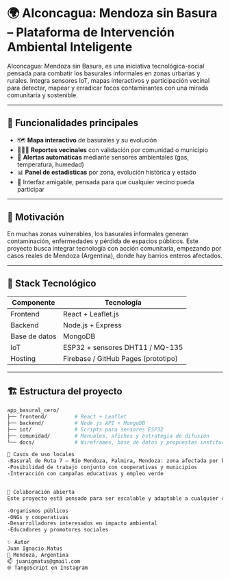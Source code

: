 # 🌍 AIconcagua: Mendoza sin Basura – Plataforma de Intervención Ambiental Inteligente

AIconcagua: Mendoza sin Basura, es una iniciativa tecnológica-social pensada para combatir los basurales informales en zonas urbanas y rurales. Integra sensores IoT, mapas interactivos y participación vecinal para detectar, mapear y erradicar focos contaminantes con una mirada comunitaria y sostenible.

---

## 🚀 Funcionalidades principales

- 🗺️ **Mapa interactivo** de basurales y su evolución
- 🧑‍🤝‍🧑 **Reportes vecinales** con validación por comunidad o municipio
- 🔔 **Alertas automáticas** mediante sensores ambientales (gas, temperatura, humedad)
- 📊 **Panel de estadísticas** por zona, evolución histórica y estado
- 📱 Interfaz amigable, pensada para que cualquier vecino pueda participar

---

## 🧠 Motivación

En muchas zonas vulnerables, los basurales informales generan contaminación, enfermedades y pérdida de espacios públicos. Este proyecto busca integrar tecnología con acción comunitaria, empezando por casos reales de Mendoza (Argentina), donde hay barrios enteros afectados.

---

## 🧰 Stack Tecnológico
| Componente      | Tecnología                      |
|-----------------|----------------------------------|
| Frontend        | React + Leaflet.js               |
| Backend         | Node.js + Express                |
| Base de datos   | MongoDB                          |
| IoT             | ESP32 + sensores DHT11 / MQ-135 |
| Hosting         | Firebase / GitHub Pages (prototipo) |

---

## 🏗️ Estructura del proyecto

```bash
app_basural_cero/
├── frontend/         # React + Leaflet
├── backend/          # Node.js API + MongoDB
├── iot/              # Scripts para sensores ESP32
├── comunidad/        # Manuales, afiches y estrategia de difusión
└── docs/             # Wireframes, base de datos y propuestas institucionales

📍 Casos de uso locales
-Basural de Ruta 7 – Río Mendoza, Palmira, Mendoza: zona afectada por basurales crónicos
-Posibilidad de trabajo conjunto con cooperativas y municipios
-Interacción con campañas educativas y empleo verde


🤝 Colaboración abierta
Este proyecto está pensado para ser escalable y adaptable a cualquier ciudad con problemas similares. Busco colaboración de:

-Organismos públicos
-ONGs y cooperativas
-Desarrolladores interesados en impacto ambiental
-Educadores y promotores sociales

✨ Autor
Juan Ignacio Matus
📍 Mendoza, Argentina
📫 juanigmatus@gmail.com
🌐 TangoScript en Instagram
